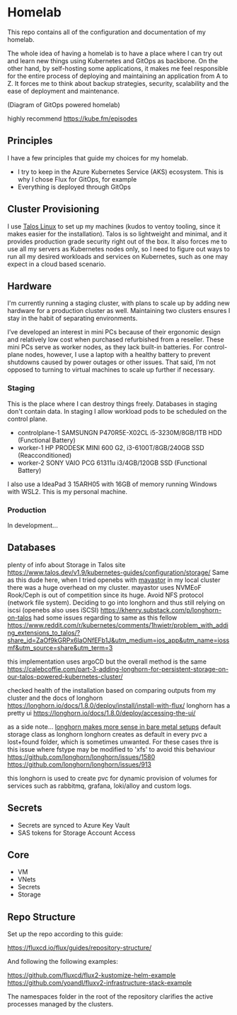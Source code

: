 # Homelab

This repo contains all of the configuration and documentation of my homelab.

The whole idea of having a homelab is to have a place where I can try out and learn new things using Kubernetes and GitOps as backbone. On the other hand, by self-hosting some applications, it makes me feel responsible for the entire process of deploying and maintaining an application from A to Z. It forces me to think about backup strategies, security, scalability and the ease of deployment and maintenance.

(Diagram of GitOps powered homelab)

highly recommend https://kube.fm/episodes

## Principles

I have a few principles that guide my choices for my homelab.

* I try to keep in the Azure Kubernetes Service (AKS) ecosystem. This is why I chose Flux for GitOps, for example
* Everything is deployed through GitOps

## Cluster Provisioning

I use [Talos Linux](https://www.talos.dev/) to set up my machines (kudos to ventoy tooling, since it makes easier for the installation). Talos is so lightweight and minimal, and it provides production grade security right out of the box. It also forces me to use all my servers as Kubernetes nodes only, so I need to figure out ways to run all my desired workloads and services on Kubernetes, such as one may expect in a cloud based scenario.

## Hardware

I'm currently running a staging cluster, with plans to scale up by adding new hardware for a production cluster as well. Maintaining two clusters ensures I stay in the habit of separating environments.

I’ve developed an interest in mini PCs because of their ergonomic design and relatively low cost when purchased refurbished from a reseller. These mini PCs serve as worker nodes, as they lack built-in batteries. For control-plane nodes, however, I use a laptop with a healthy battery to prevent shutdowns caused by power outages or other issues. That said, I’m not opposed to turning to virtual machines to scale up further if necessary.

### Staging

This is the place where I can destroy things freely. Databases in staging don't contain data. In staging I allow workload pods to be scheduled on the control plane.

* controlplane-1    SAMSUNGN P470R5E-X02CL i5-3230M/8GB/1TB HDD (Functional Battery)
* worker-1          HP PRODESK MINI 600 G2, i3-6100T/8GB/240GB SSD (Reacconditioned)
* worker-2          SONY VAIO PCG 61311u i3/4GB/120GB SSD (Functional Battery)

I also use a IdeaPad 3 15ARH05 with 16GB of memory running Windows with WSL2. This is my personal machine.

### Production

In development...

## Databases

plenty of info about Storage in Talos site https://www.talos.dev/v1.9/kubernetes-guides/configuration/storage/
Same as this dude here, when I tried openebs with [mayastor](https://github.com/openebs/Mayastor) in my local cluster there was a huge overhead on my cluster. 
mayastor uses NVMEoF
Rook/Ceph is out of competition since its huge.
Avoid NFS protocol (network file system).
Deciding to go into longhorn and thus still relying on iscsi (openebs also uses iSCSI)
https://khenry.substack.com/p/longhorn-on-talos
had some issues regarding to same as this fellow https://www.reddit.com/r/kubernetes/comments/1hwietr/problem_with_adding_extensions_to_talos/?share_id=ZaOf9kGRPx6laONfEFb1J&utm_medium=ios_app&utm_name=iossmf&utm_source=share&utm_term=3

this implementation uses argoCD but the overall method is the same https://calebcoffie.com/part-3-adding-longhorn-for-persistent-storage-on-our-talos-powered-kubernetes-cluster/

checked health of the installation based on comparing outputs from my cluster and the docs of longhorn https://longhorn.io/docs/1.8.0/deploy/install/install-with-flux/
longhorn has a pretty ui https://longhorn.io/docs/1.8.0/deploy/accessing-the-ui/

as a side note... [longhorn makes more sense in bare metal setups](https://www.reddit.com/r/kubernetes/comments/10war0o/can_someone_explain_me_the_true_benefits_of/)
default storage class as longhorn
longhorn creates as default in every pvc a lost+found folder, which is sometimes unwanted. For these cases thre is this issue where fstype may be modified to 'xfs' to avoid this behaviour https://github.com/longhorn/longhorn/issues/1580
https://github.com/longhorn/longhorn/issues/913


this longhorn is used to create pvc for dynamic provision of volumes for services such as rabbitmq, grafana, loki/alloy and custom logs.

## Secrets

* Secrets are synced to Azure Key Vault
* SAS tokens for Storage Account Access

## Core 
- VM
- VNets
- Secrets
- Storage

## Repo Structure

Set up the repo according to this guide:

https://fluxcd.io/flux/guides/repository-structure/

And following the following examples:

https://github.com/fluxcd/flux2-kustomize-helm-example
https://github.com/yoandl/fluxv2-infrastructure-stack-example

The namespaces folder in the root of the repository clarifies the active processes managed by the clusters.
